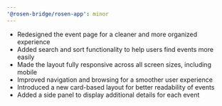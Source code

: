 ```yaml
---
'@rosen-bridge/rosen-app': minor
---
```


* Redesigned the event page for a cleaner and more organized experience
* Added search and sort functionality to help users find events more easily
* Made the layout fully responsive across all screen sizes, including mobile
* Improved navigation and browsing for a smoother user experience
* Introduced a new card-based layout for better readability of events
* Added a side panel to display additional details for each event


